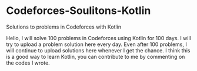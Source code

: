 # Codeforces-Soulitons-Kotlin
Solutions to problems in Codeforces with Kotlin

Hello, I will solve 100 problems in Codeforces using Kotlin for 100 days.
I will try to upload a problem solution here every day.
Even after 100 problems, I will continue to upload solutions here whenever I get the chance.
I think this is a good way to learn Kotlin, you can contribute to me by commenting on the codes I wrote.


<meta name="google-site-verification" content="HPd-umwhe3tBEn6E2oqjOLwZ3y4cpPlCylcX75HuRuU" />
